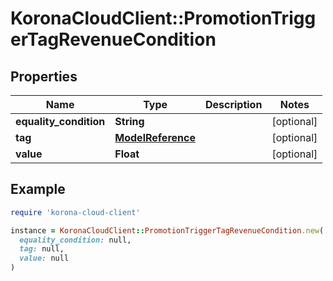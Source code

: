 # KoronaCloudClient::PromotionTriggerTagRevenueCondition

## Properties

| Name | Type | Description | Notes |
| ---- | ---- | ----------- | ----- |
| **equality_condition** | **String** |  | [optional] |
| **tag** | [**ModelReference**](ModelReference.md) |  | [optional] |
| **value** | **Float** |  | [optional] |

## Example

```ruby
require 'korona-cloud-client'

instance = KoronaCloudClient::PromotionTriggerTagRevenueCondition.new(
  equality_condition: null,
  tag: null,
  value: null
)
```

